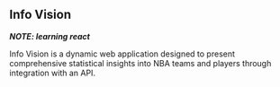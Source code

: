 ## Info Vision

***NOTE: learning react***

Info Vision is a dynamic web application designed to present comprehensive statistical insights into NBA teams and players through integration with an API.

